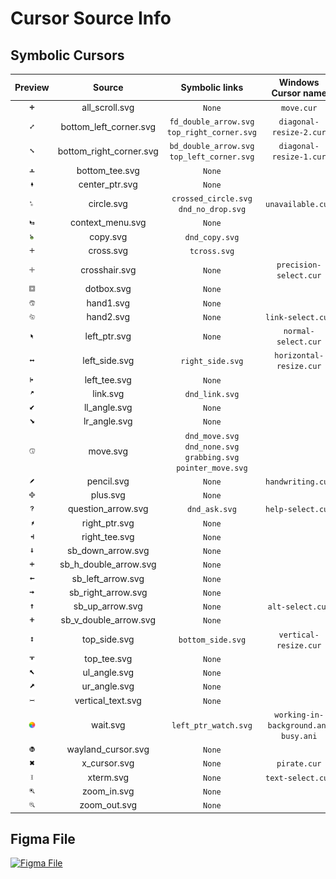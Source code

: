 # Cursor Source Info

## Symbolic Cursors

|                      Preview                       |         Source          |                         Symbolic links                          |          Windows Cursor name           |
| :------------------------------------------------: | :---------------------: | :-------------------------------------------------------------: | :------------------------------------: |
|     <img src="./all_scroll.svg" width="20%"/>      |     all_scroll.svg      |                             `None`                              |               `move.cur`               |
| <img src="./bottom_left_corner.svg" width="20%"/>  | bottom_left_corner.svg  |          `fd_double_arrow.svg` `top_right_corner.svg`           |        `diagonal-resize-2.cur`         |
| <img src="./bottom_right_corner.svg" width="20%"/> | bottom_right_corner.svg |           `bd_double_arrow.svg` `top_left_corner.svg`           |        `diagonal-resize-1.cur`         |
|     <img src="./bottom_tee.svg" width="20%"/>      |     bottom_tee.svg      |                             `None`                              |                                        |
|     <img src="./center_ptr.svg" width="20%"/>      |     center_ptr.svg      |                             `None`                              |                                        |
|       <img src="./circle.svg" width="20%"/>        |       circle.svg        |             `crossed_circle.svg` `dnd_no_drop.svg`              |           `unavailable.cur`            |
|    <img src="./context_menu.svg" width="20%"/>     |    context_menu.svg     |                             `None`                              |                                        |
|        <img src="./copy.svg" width="20%"/>         |        copy.svg         |                         `dnd_copy.svg`                          |                                        |
|        <img src="./cross.svg" width="20%"/>        |        cross.svg        |                          `tcross.svg`                           |                                        |
|      <img src="./crosshair.svg" width="20%"/>      |      crosshair.svg      |                             `None`                              |         `precision-select.cur`         |
|       <img src="./dotbox.svg" width="20%"/>        |       dotbox.svg        |                             `None`                              |                                        |
|        <img src="./hand1.svg" width="20%"/>        |        hand1.svg        |                             `None`                              |                                        |
|        <img src="./hand2.svg" width="20%"/>        |        hand2.svg        |                             `None`                              |           `link-select.cur`            |
|      <img src="./left_ptr.svg" width="20%"/>       |      left_ptr.svg       |                             `None`                              |          `normal-select.cur`           |
|      <img src="./left_side.svg" width="20%"/>      |      left_side.svg      |                        `right_side.svg`                         |        `horizontal-resize.cur`         |
|      <img src="./left_tee.svg" width="20%"/>       |      left_tee.svg       |                             `None`                              |                                        |
|        <img src="./link.svg" width="20%"/>         |        link.svg         |                         `dnd_link.svg`                          |                                        |
|      <img src="./ll_angle.svg" width="20%"/>       |      ll_angle.svg       |                             `None`                              |                                        |
|      <img src="./lr_angle.svg" width="20%"/>       |      lr_angle.svg       |                             `None`                              |                                        |
|        <img src="./move.svg" width="20%"/>         |        move.svg         | `dnd_move.svg` `dnd_none.svg` `grabbing.svg` `pointer_move.svg` |                                        |
|       <img src="./pencil.svg" width="20%"/>        |       pencil.svg        |                             `None`                              |           `handwriting.cur`            |
|        <img src="./plus.svg" width="20%"/>         |        plus.svg         |                             `None`                              |                                        |
|   <img src="./question_arrow.svg" width="20%"/>    |   question_arrow.svg    |                          `dnd_ask.svg`                          |           `help-select.cur`            |
|      <img src="./right_ptr.svg" width="20%"/>      |      right_ptr.svg      |                             `None`                              |                                        |
|      <img src="./right_tee.svg" width="20%"/>      |      right_tee.svg      |                             `None`                              |                                        |
|    <img src="./sb_down_arrow.svg" width="20%"/>    |    sb_down_arrow.svg    |                             `None`                              |                                        |
|  <img src="./sb_h_double_arrow.svg" width="20%"/>  |  sb_h_double_arrow.svg  |                             `None`                              |                                        |
|    <img src="./sb_left_arrow.svg" width="20%"/>    |    sb_left_arrow.svg    |                             `None`                              |                                        |
|   <img src="./sb_right_arrow.svg" width="20%"/>    |   sb_right_arrow.svg    |                             `None`                              |                                        |
|     <img src="./sb_up_arrow.svg" width="20%"/>     |     sb_up_arrow.svg     |                             `None`                              |            `alt-select.cur`            |
|  <img src="./sb_v_double_arrow.svg" width="20%"/>  |  sb_v_double_arrow.svg  |                             `None`                              |                                        |
|      <img src="./top_side.svg" width="20%"/>       |      top_side.svg       |                        `bottom_side.svg`                        |         `vertical-resize.cur`          |
|       <img src="./top_tee.svg" width="20%"/>       |       top_tee.svg       |                             `None`                              |                                        |
|      <img src="./ul_angle.svg" width="20%"/>       |      ul_angle.svg       |                             `None`                              |                                        |
|      <img src="./ur_angle.svg" width="20%"/>       |      ur_angle.svg       |                             `None`                              |                                        |
|    <img src="./vertical_text.svg" width="20%"/>    |    vertical_text.svg    |                             `None`                              |                                        |
|        <img src="./wait.svg" width="20%"/>         |        wait.svg         |                      `left_ptr_watch.svg`                       | `working-in-background.ani` `busy.ani` |
|   <img src="./wayland_cursor.svg" width="20%"/>    |   wayland_cursor.svg    |                             `None`                              |                                        |
|       <img src="x_cursor.svg" width="20%"/>        |      x_cursor.svg       |                             `None`                              |              `pirate.cur`              |
|        <img src="./xterm.svg" width="20%"/>        |        xterm.svg        |                             `None`                              |           `text-select.cur`            |
|       <img src="./zoom_in.svg" width="20%"/>       |       zoom_in.svg       |                             `None`                              |                                        |
|      <img src="./zoom_out.svg" width="20%"/>       |      zoom_out.svg       |                             `None`                              |                                        |

## Figma File

[![Figma File](https://i.imgur.com/88WNsyi.png)](https://www.figma.com/file/OZw8Ylb9xPFw9h1uZYSMFa/Mac-Cursor?node-id=0%3A1)
